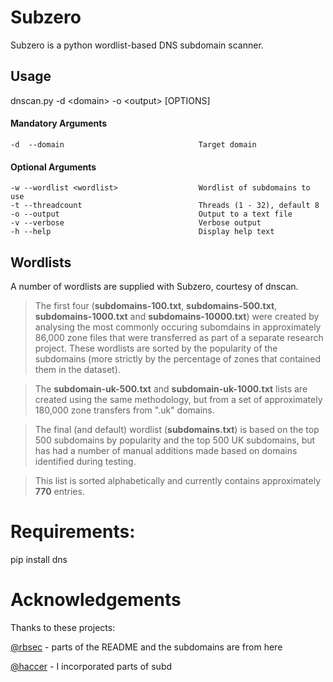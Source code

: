 Subzero
======

Subzero is a python wordlist-based DNS subdomain scanner.

Usage
-----

dnscan.py -d \<domain\> -o \<output\> [OPTIONS]

#### Mandatory Arguments
	-d  --domain                              Target domain

#### Optional Arguments
	-w --wordlist <wordlist>                  Wordlist of subdomains to use
	-t --threadcount                          Threads (1 - 32), default 8
	-o --output                               Output to a text file
	-v --verbose                              Verbose output
	-h --help                                 Display help text

Wordlists
---------

A number of wordlists are supplied with Subzero, courtesy of dnscan.

>The first four (**subdomains-100.txt**, **subdomains-500.txt**, **subdomains-1000.txt** and **subdomains-10000.txt**) were created by analysing the most commonly occuring subomdains in approximately 86,000 zone files that were transferred as part of a separate research project. These wordlists are sorted by the popularity of the subdomains (more strictly by the percentage of zones that contained them in the dataset).

>The **subdomain-uk-500.txt** and **subdomain-uk-1000.txt** lists are created using the same methodology, but from a set of approximately 180,000 zone transfers from ".uk" domains.

>The final (and default) wordlist (**subdomains.txt**) is based on the top 500 subdomains by popularity and the top 500 UK subdomains, but has had a number of manual additions made based on domains identified during testing.

>This list is sorted alphabetically and currently contains approximately **770** entries.

# Requirements: 

pip install dns

# Acknowledgements 

Thanks to these projects:

[@rbsec](http://github.com/rbsec/dnscan) - parts of the README and the subdomains are from here

[@haccer](https://github.com/haccer/subd/blob/0c4f1c7880cbd3b2d74d046971f042cfc4a12781/subd.py) - I incorporated parts of subd